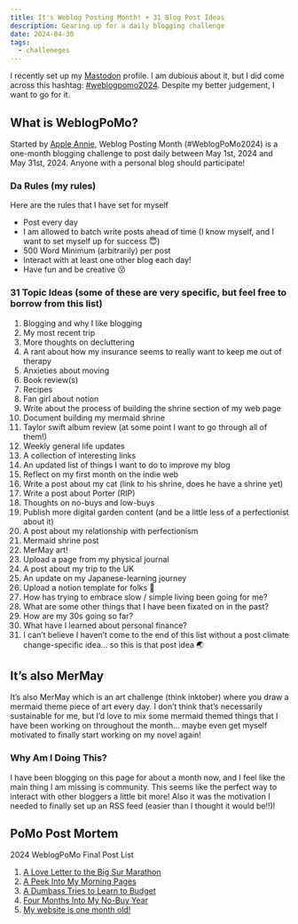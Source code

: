 ```yaml
---
title: It's Weblog Posting Month! + 31 Blog Post Ideas
description: Gearing up for a daily blogging challenge
date: 2024-04-30
tags:
  - challeneges
---
```


I recently set up my <a href="https://mastodon.social/@mayasdaydreams">Mastodon</a> profile. I am dubious about it, but I did come across this hashtag: <a href="https://mastodon.social/tags/weblogpomo2024">#weblogpomo2024</a>. Despite my better judgement, I want to go for it. 

## What is WeblogPoMo?

Started by <a href="https://weblog.anniegreens.lol/weblog-posting-month-2024">Apple Annie</a>, Weblog Posting Month (#WeblogPoMo2024) is a one-month blogging challenge to post daily between May 1st, 2024 and May 31st, 2024. Anyone with a personal blog should participate!

### Da Rules (my rules)

Here are the rules that I have set for myself 

- Post every day
- I am allowed to batch write posts ahead of time (I know myself, and I want to set myself up for success 😇)
- 500 Word Minimum (arbitrarily) per post
- Interact with at least one other blog each day!
- Have fun and be creative 😚

### 31 Topic Ideas (some of these are very specific, but feel free to borrow from this list)

1. Blogging and why I like blogging
2. My most recent trip
3. More thoughts on decluttering
4. A rant about how my insurance seems to really want to keep me out of therapy 
5. Anxieties about moving
6. Book review(s)
7. Recipes
8. Fan girl about notion
9. Write about the process of building the shrine section of my web page 
10. Document building my mermaid shrine 
11. Taylor swift album review (at some point I want to go through all of them!)
12. Weekly general life updates
13. A collection of interesting links
14. An updated list of things I want to do to improve my blog 
15. Reflect on my first month on the indie web
16. Write a post about my cat (link to his shrine, does he have a shrine yet)
17. Write a post about Porter (RIP)
18. Thoughts on no-buys and low-buys
19. Publish more digital garden content (and be a little less of a perfectionist about it)
20. A post about my relationship with perfectionism 
21. Mermaid shrine post
22. MerMay art!
23. Upload a page from my physical journal
24. A post about my trip to the UK
25. An update on my Japanese-learning journey 
26. Upload a notion template for folks 💖
27. How has trying to embrace slow / simple living been going for me?
28. What are some other things that I have been fixated on in the past?
29. How are my 30s going so far?
30. What have I learned about personal finance?
31. I can’t believe I haven’t come to the end of this list without a post climate change-specific idea… so this is that post idea 🌏

## It’s also MerMay

It’s also MerMay which is an art challenge (think inktober) where you draw a mermaid theme piece of art every day. I don’t think that’s necessarily sustainable for me, but I’d love to mix some mermaid themed things that I have been working on throughout the month… maybe even get myself motivated to finally start working on my novel again!

### Why Am I Doing This?

I have been blogging on this page for about a month now, and I feel like the main thing I am missing is community. This seems like the perfect way to interact with other bloggers a little bit more! Also it was the motivation I needed to finally set up an RSS feed (easier than I thought it would be!!)!

## PoMo Post Mortem

2024 WeblogPoMo Final Post List
1. <a href="/blog/bigsur2024/">A Love Letter to the Big Sur Marathon</a>
2. <a href="/blog/pomoday2/">A Peek Into My Morning Pages</a>
2. <a href="/blog/pomoday3/">A Dumbass Tries to Learn to Budget</a>
2. <a href="/blog/pomoday4/">Four Months Into My No-Buy Year</a>
2. <a href="/blog/pomoday5/">My website is one month old!</a>